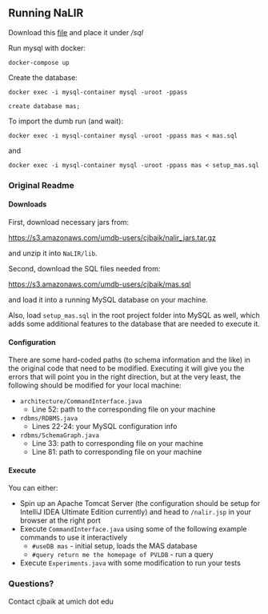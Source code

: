 ## Running NaLIR 

Download this [file](https://s3.amazonaws.com/umdb-users/cjbaik/mas.sql) and place it under */sql*

Run mysql with docker: 

`docker-compose up`

Create the database:


`docker exec -i mysql-container mysql -uroot -ppass`

`create database mas;`

To import the dumb run (and wait): 

`docker exec -i mysql-container mysql -uroot -ppass mas < mas.sql`


and

`docker exec -i mysql-container mysql -uroot -ppass mas < setup_mas.sql`


### Original Readme
#### Downloads

First, download necessary jars from:

https://s3.amazonaws.com/umdb-users/cjbaik/nalir_jars.tar.gz

and unzip it into `NaLIR/lib`.

Second, download the SQL files needed from:

https://s3.amazonaws.com/umdb-users/cjbaik/mas.sql

and load it into a running MySQL database on your machine.

Also, load `setup_mas.sql` in the root project folder into MySQL as well, which adds some additional features to the database that are needed to execute it.

#### Configuration

There are some hard-coded paths (to schema information and the like) in the original code that need to be modified. Executing it will give you the errors that will point you in the right direction, but at the very least, the following should be modified for your local machine:

* `architecture/CommandInterface.java`
    * Line 52: path to the corresponding file on your machine
* `rdbms/RDBMS.java`
    * Lines 22-24: your MySQL configuration info
* `rdbms/SchemaGraph.java`
    * Line 33: path to corresponding file on your machine
    * Line 81: path to corresponding file on your machine

#### Execute

You can either:
* Spin up an Apache Tomcat Server (the configuration should be setup for IntelliJ IDEA Ultimate Edition currently) and head to `/nalir.jsp` in your browser at the right port
* Execute `CommandInterface.java` using some of the following example commands to use it interactively
    * `#useDB mas` - initial setup, loads the MAS database
    * `#query return me the homepage of PVLDB` - run a query
* Execute `Experiments.java` with some modification to run your tests

### Questions?

Contact cjbaik at umich dot edu
